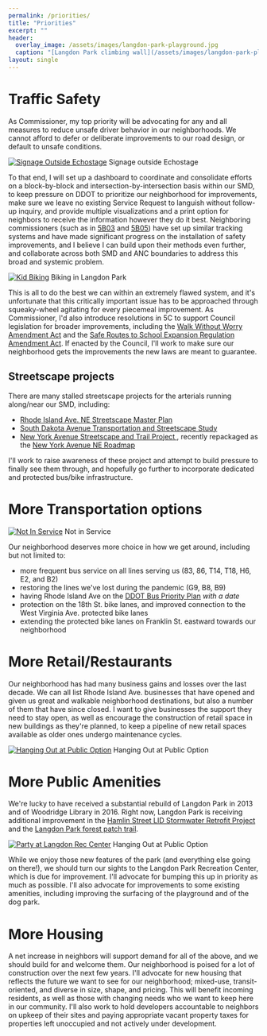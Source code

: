 ```yaml
---
permalink: /priorities/
title: "Priorities"
excerpt: ""
header:
  overlay_image: /assets/images/langdon-park-playground.jpg
  caption: "[Langdon Park climbing wall](/assets/images/langdon-park-playground.jpg)"
layout: single
---
```

# Traffic Safety
As Commissioner, my top priority will be advocating for any and all measures to reduce unsafe driver behavior in our neighborhoods. We cannot afford to defer or deliberate improvements to our road design, or default to unsafe conditions.

[![Signage Outside Echostage](/assets/images/echostage-signs.jpg)](/assets/images/echostage-signs.jpg)
<span class="caption">Signage outside Echostage</span>

To that end, I will set up a dashboard to coordinate and consolidate efforts on a block-by-block and intersection-by-intersection basis within our SMD, to keep pressure on DDOT to prioritize our neighborhood for improvements, make sure we leave no existing Service Request to languish without follow-up inquiry, and provide multiple visualizations and a print option for neighbors to receive the information however they do it best. Neighboring commissioners (such as in [5B03](https://www.anc5b03.com/5b03-request-dashboard) and [5B05](https://anc5b05.com/what-im-working-on)) have set up similar tracking systems and have made significant progress on the installation of safety improvements, and I believe I can build upon their methods even further, and collaborate across both SMD and ANC boundaries to address this broad and systemic problem.

[![Kid Biking](/assets/images/kid-biking.jpg)](/assets/images/car-crash.jpg)
<span class="caption">Biking in Langdon Park</span>

This is all to do the best we can within an extremely flawed system, and it's unfortunate that this critically important issue has to be approached through squeaky-wheel agitating for every piecemeal improvement. As Commissioner, I'd also introduce resolutions in 5C to support Council legislation for broader improvements, including the [Walk Without Worry Amendment Act](https://lims.dccouncil.us/Legislation/B24-0566) and the [Safe Routes to School Expansion Regulation Amendment Act](https://lims.dccouncil.us/Legislation/B24-0565). If enacted by the Council, I'll work to make sure our neighborhood gets the improvements the new laws are meant to guarantee.

## Streetscape projects
There are many stalled streetscape projects for the arterials running along/near our SMD, including:
- [Rhode Island Ave. NE Streetscape Master Plan](https://ddot.dc.gov/page/rhode-island-avenue-ne-streetscape-master-plan)
- [South Dakota Avenue Transportation and Streetscape Study](https://ddot.dc.gov/page/south-dakota-avenue-transportation-and-streetscape-study)
- [New York Avenue Streetscape and Trail Project
](https://www.newyorkavenueproject.com/), recently repackaged as the [New York Avenue NE Roadmap](https://planning.dc.gov/NYAroadmap)

I'll work to raise awareness of these project and attempt to build pressure to finally see them through, and hopefully go further to incorporate dedicated and protected bus/bike infrastructure.

# More Transportation options
[![Not In Service](/assets/images/bus-not-in-service.jpg)](/assets/images/bus-not-in-service.jpg)
<span class="caption">Not in Service</span>

Our neighborhood deserves more choice in how we get around, including but not limited to:
- more frequent bus service on all lines serving us (83, 86, T14, T18, H6, E2, and B2)
- restoring the lines we've lost during the pandemic (G9, B8, B9)
- having Rhode Island Ave on the [DDOT Bus Priority Plan](https://ddot.dc.gov/page/bus-priority-plan-and-resources) *with a date*
- protection on the 18th St. bike lanes, and improved connection to the West Virginia Ave. protected bike lanes
- extending the protected bike lanes on Franklin St. eastward towards our neighborhood

# More Retail/Restaurants
Our neighborhood has had many business gains and losses over the last decade. We can all list Rhode Island Ave. businesses that have opened and given us great and walkable neighborhood destinations, but also a number of them that have since closed. I want to give businesses the support they need to stay open, as well as encourage the construction of retail space in new buildings as they're planned, to keep a pipeline of new retail spaces available as older ones undergo maintenance cycles.

[![Hanging Out at Public Option](/assets/images/public-option-silly.jpg)](/assets/images/public-option-silly.jpg)
<span class="caption">Hanging Out at Public Option</span>

# More Public Amenities
We're lucky to have received a substantial rebuild of Langdon Park in 2013 and of Woodridge Library in 2016. Right now, Langdon Park is receiving additional improvement in the [Hamlin Street LID Stormwater Retrofit Project](https://doee.dc.gov/service/hamlin-street-lid-stormwater-retrofit-project) and the [Langdon Park forest patch trail](https://caseytrees.org/2022/04/notes-from-the-field-langdon-park/).

[![Party at Langdon Rec Center](/assets/images/langdon-rec-birthday.jpg)](/assets/images/langdon-rec-birthday.jpg)
<span class="caption">Hanging Out at Public Option</span>

While we enjoy those new features of the park (and everything else going on there!), we should turn our sights to the Langdon Park Recreation Center, which is due for improvement. I'll advocate for bumping this up in priority as much as possible. I'll also advocate for improvements to some existing amenities, including improving the surfacing of the playground and of the dog park.

# More Housing
A net increase in neighbors will support demand for all of the above, and we should build for and welcome them. Our neighborhood is poised for a lot of construction over the next few years. I'll advocate for new housing that reflects the future we want to see for our neighborhood; mixed-use, transit-oriented, and diverse in size, shape, and pricing. This will benefit incoming residents, as well as those with changing needs who we want to keep here in our community. I'll also work to hold developers accountable to neighbors on upkeep of their sites and paying appropriate vacant property taxes for properties left unoccupied and not actively under development.